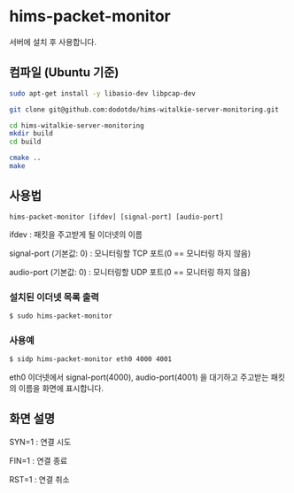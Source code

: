 hims-packet-monitor
===================

서버에 설치 후 사용합니다.


## 컴파일 (Ubuntu 기준)

```bash
sudo apt-get install -y libasio-dev libpcap-dev

git clone git@github.com:dodotdo/hims-witalkie-server-monitoring.git

cd hims-witalkie-server-monitoring
mkdir build
cd build

cmake ..
make
```


## 사용법

`hims-packet-monitor [ifdev] [signal-port] [audio-port]`

ifdev
:    패킷을 주고받게 될 이더넷의 이름

signal-port (기본값: 0)
:    모니터링할 TCP 포트(0 == 모니터링 하지 않음)

audio-port (기본값: 0)
:    모니터링할 UDP 포트(0 == 모니터링 하지 않음)

### 설치된 이더넷 목록 출력

```bash
$ sudo hims-packet-monitor
```


### 사용예

```bash
$ sidp hims-packet-monitor eth0 4000 4001
```

eth0 이더넷에서 signal-port(4000), audio-port(4001) 을 대기하고 주고받는 패킷의 이름을 화면에 표시합니다.


## 화면 설명

SYN=1
:    연결 시도

FIN=1
:    연결 종료

RST=1
:    연결 취소
